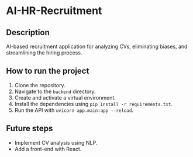 # AI-HR-Recruitment

## Description
AI-based recruitment application for analyzing CVs, eliminating biases, and streamlining the hiring process.

## How to run the project
1. Clone the repository.
2. Navigate to the `backend` directory.
3. Create and activate a virtual environment.
4. Install the dependencies using `pip install -r requirements.txt`.
5. Run the API with `uvicorn app.main:app --reload`.

## Future steps
- Implement CV analysis using NLP.
- Add a front-end with React.
